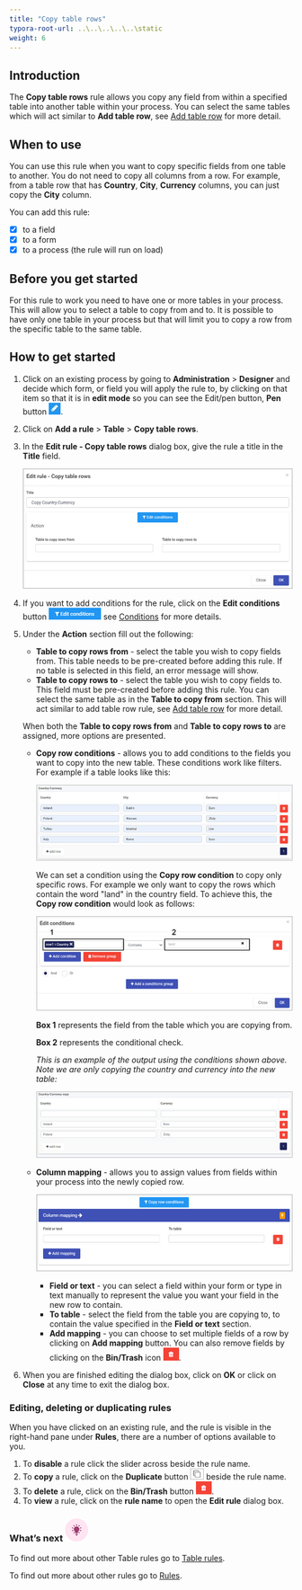 ```yaml
---
title: "Copy table rows"
typora-root-url: ..\..\..\..\..\static
weight: 6
---
```


## Introduction

The **Copy table rows** rule allows you copy any field from within a specified table into another table within your process. You can select the same tables which will act similar to **Add table row**, see [Add table row](/docs/platform/rules/tables/add-table-row/) for more detail.

## When to use

You can use this rule when you want to copy specific fields from one table to another. You do not need to copy all columns from a row. For example, from a table row that has **Country**, **City**, **Currency** columns, you can just copy the **City** column.

You can add this rule:

- [x] to a field
- [x] to a form
- [x] to a process (the rule will run on load)

## Before you get started

For this rule to work you need to have one or more tables in your process. This will allow you to select a table to copy from and to. It is possible to have only one table in your process but that will limit you to copy a row from the specific table to the same table.

## How to get started

1. Click on an existing process by going to **Administration** > **Designer** and decide which form, or field you will apply the rule to, by clicking on that item so that it is in **edit mode** so you can see the Edit/pen button, **Pen** button ![Pen button](/images/penicon.png).

2. Click on **Add a rule** > **Table** > **Copy table rows**.

3. In the **Edit rule - Copy table rows** dialog box, give the rule a title in the **Title** field.

   ![Edit rule - Copy table rows](/images/copy-row-edit-rule.jpg)

4. If you want to add conditions for the rule, click on the **Edit conditions** button ![Edit conditions button](/images/editconditions.png) see [Conditions](/docs/platform/rules/general/add-conditions/) for more details.

5. Under the **Action** section fill out the following:

   - **Table to copy rows from** - select the table you wish to copy fields from. This table needs to be pre-created before adding this rule. If no table is selected in this field, an error message will show.
   - **Table to copy rows to** - select the table you wish to copy fields to. This field must be pre-created before adding this rule. You can select the same table as in the **Table to copy from** section. This will act similar to add table row rule, see [Add table row](/docs/platform/rules/tables/add-table-row/) for more detail.

   When both the **Table to copy rows from** and **Table to copy rows to** are assigned, more options are presented.

   - **Copy row conditions** - allows you to add conditions to the fields you want to copy into the new table. These conditions work like filters. For example if a table looks like this:

     ![Copy row table example](/images/copy-row-country-example.jpg)

     We can set a condition using the **Copy row condition** to copy only specific rows. For example we only want to copy the rows which contain the word "land" in the country field. To achieve this, the **Copy row condition** would look as follows: 

     ![Copy row mapping](/images/copy-rows-copy-conditions.jpg)

     **Box 1** represents the field from the table which you are copying from.

     **Box 2** represents the conditional check.

     *This is an example of the output using the conditions shown above. Note we are only copying the country and currency into the new table:*

     ![Example output table](/images/copy-row-output-table.jpg)

   - **Column mapping** - allows you to assign values from fields within your process into the newly copied row. 

     ![Copy row mapping](/images/copy-row-mapping.jpg)

     - **Field or text** - you can select a field within your form or type in text manually to represent the value you want your field in the new row to contain.
     - **To table** - select the field from the table you are copying to, to contain the value specified in the **Field or text** section.
     - **Add mapping** - you can choose to set multiple fields of a row by clicking on **Add mapping** button. You can also remove fields by clicking on the **Bin/Trash** icon ![Bin/Trash button](/images/bin.png).

6. When you are finished editing the dialog box, click on **OK** or click on **Close** at any time to exit the dialog box.


### Editing, deleting or duplicating rules

When you have clicked on an existing rule, and the rule is visible in the right-hand pane under **Rules**, there are a number of options available to you.

1. To **disable** a rule click the slider across beside the rule name.
2. To **copy** a rule, click on the **Duplicate** button ![Duplicate button](/images/duplicate-button.jpg) beside the rule name.
3. To **delete** a rule, click on the **Bin/Trash** button ![Bin/Trash button](/images/bin.png).
4. To **view** a rule, click on the **rule name** to open the **Edit rule** dialog box.

### What’s next ![Idea icon](/images/18.png)

To find out more about other Table rules go to [Table rules](/docs/platform/rules/tables/).

To find out more about other rules go to [Rules](/docs/platform/rules/).

